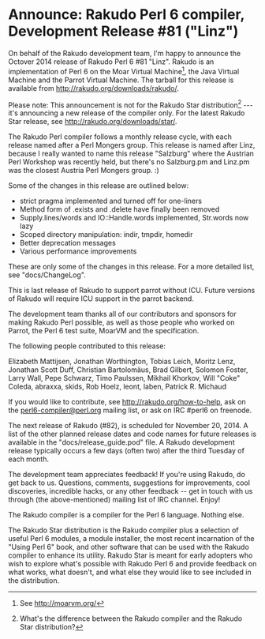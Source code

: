 # Announce: Rakudo Perl 6 compiler, Development Release #81 ("Linz")

On behalf of the Rakudo development team, I'm happy to announce the
Octover 2014 release of Rakudo Perl 6 #81 "Linz". Rakudo is an
implementation of Perl 6 on the Moar Virtual Machine[^1], the Java Virtual
Machine and the Parrot Virtual Machine. The tarball for this release
is available from <http://rakudo.org/downloads/rakudo/>.

Please note: This announcement is not for the Rakudo Star
distribution[^2] --- it's announcing a new release of the compiler
only. For the latest Rakudo Star release, see
<http://rakudo.org/downloads/star/>.

The Rakudo Perl compiler follows a monthly release cycle, with each
release named after a Perl Mongers group. This release is named after
Linz, because I really wanted to name this release "Salzburg" where the
Austrian Perl Workshop was recently held, but there's no Salzburg.pm and
Linz.pm was the closest Austria Perl Mongers group. :)

Some of the changes in this release are outlined below:

- strict pragma implemented and turned off for one-liners
- Method form of .exists and .delete have finally been removed
- Supply.lines/words and IO::Handle.words implemented, Str.words now lazy
- Scoped directory manipulation: indir, tmpdir, homedir
- Better deprecation messages
- Various performance improvements

These are only some of the changes in this release. For a more
detailed list, see "docs/ChangeLog".

This is last release of Rakudo to support parrot without ICU. Future
versions of Rakudo will require ICU support in the parrot backend.

The development team thanks all of our contributors and sponsors for
making Rakudo Perl possible, as well as those people who worked on
Parrot, the Perl 6 test suite, MoarVM and the specification.

The following people contributed to this release:

Elizabeth Mattijsen, Jonathan Worthington, Tobias Leich, Moritz Lenz,
Jonathan Scott Duff, Christian Bartolomäus, Brad Gilbert, Solomon
Foster, Larry Wall, Pepe Schwarz, Timo Paulssen, Mikhail Khorkov,
Will "Coke" Coleda, abraxxa, skids, Rob Hoelz, leont, laben, Patrick
R. Michaud

If you would like to contribute, see <http://rakudo.org/how-to-help>,
ask on the <perl6-compiler@perl.org> mailing list, or ask on IRC
\#perl6 on freenode.

The next release of Rakudo (#82), is scheduled for November 20, 2014.
A list of the other planned release dates and code names for future
releases is available in the "docs/release_guide.pod" file. A Rakudo
development release typically occurs a few days (often two) after the
third Tuesday of each month.

The development team appreciates feedback! If you're using Rakudo, do
get back to us. Questions, comments, suggestions for improvements, cool
discoveries, incredible hacks, or any other feedback -- get in touch with
us through (the above-mentioned) mailing list of IRC channel. Enjoy!

[^1]: See <http://moarvm.org/>

[^2]: What's the difference between the Rakudo compiler and the Rakudo
Star distribution?

The Rakudo compiler is a compiler for the Perl 6 language.
Nothing else.

The Rakudo Star distribution is the Rakudo compiler plus a selection
of useful Perl 6 modules, a module installer, the most recent
incarnation of the "Using Perl 6" book, and other software that can
be used with the Rakudo compiler to enhance its utility.  Rakudo Star
is meant for early adopters who wish to explore what's possible with
Rakudo Perl 6 and provide feedback on what works, what doesn't, and
what else they would like to see included in the distribution.
